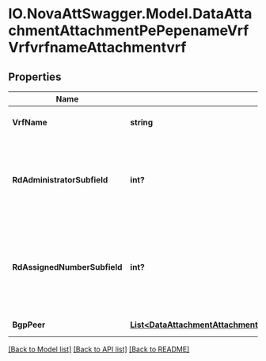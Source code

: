 # IO.NovaAttSwagger.Model.DataAttachmentAttachmentPePepenameVrfVrfvrfnameAttachmentvrf
## Properties

Name | Type | Description | Notes
------------ | ------------- | ------------- | -------------
**VrfName** | **string** | The name of the VRF (leaf) | [optional] 
**RdAdministratorSubfield** | **int?** | Defines the 2 byte administrator sub-field value of the route-distinguisher (leaf) | [optional] 
**RdAssignedNumberSubfield** | **int?** | Defines the 4 byte assigned-number sub-field value of the route-distinguisher (leaf) | [optional] 
**BgpPeer** | [**List&lt;DataAttachmentAttachmentPePepenameVrfVrfvrfnameBgppeerBgppeerpeeripv4addressAttachmentbgppeer&gt;**](DataAttachmentAttachmentPePepenameVrfVrfvrfnameBgppeerBgppeerpeeripv4addressAttachmentbgppeer.md) | VRF BGP peers (list) | [optional] 

[[Back to Model list]](../README.md#documentation-for-models) [[Back to API list]](../README.md#documentation-for-api-endpoints) [[Back to README]](../README.md)

